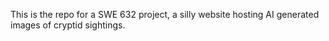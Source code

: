 This is the repo for a SWE 632 project, a silly website hosting AI generated images of cryptid sightings.
